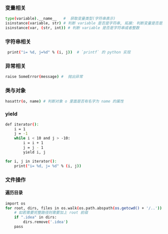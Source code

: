 ### 变量相关
```sh
type(variable).__name__   #  获取变量类型(字符串表示)
isinstance(variable, str) # 判断 variable 是否是字符串, 拓展: 判断变量是否是某个类的实例
isinstance(var, (str, int)) # 判断 variable 是否是字符串或者整数
```
### 字符串相关
```sh
 print("i= %d, j=%d" % (i, j))  # `printf` 的 python 实现
```
### 异常相关
```sh
raise SomeError(message) #  抛出异常
```
### 类与对象
```sh
hasattr(o, name) # 判断对象 o 里面是否有名字为 name 的属性
```
### yield
```sh
def iterator():
    i = 1
    j = -1
    while i < 10 and j > -10:
        i = i + 1
        j = j - 1
        yield i, j

for i, j in iterator():
    print("i= %d, j= %d" % (i, j))
```
### 文件操作

#### 遍历目录
```sh
import os
for root, dirs, files in os.walk(os.path.abspath(os.getcwd() + '/..')):
    # 如若需要完整路径则需要加上 root 前缀
    if ".idea" in dirs:
        dirs.remove('.idea')
    pass
```


